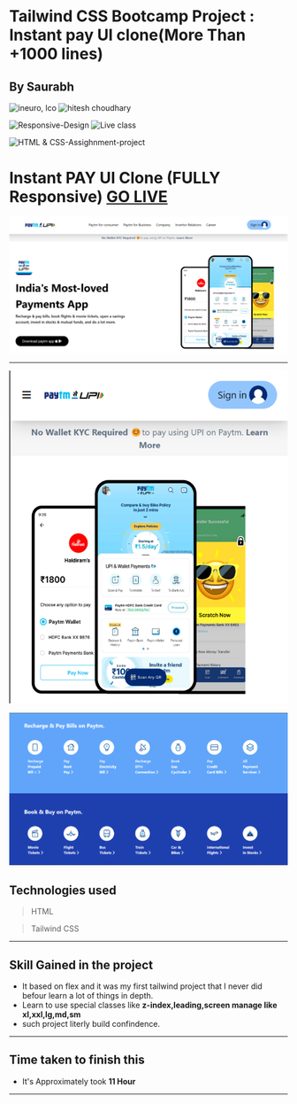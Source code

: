 # Tailwind CSS Bootcamp Project : Instant pay UI clone(More Than +1000 lines)
## **By Saurabh**

![ineuro, lco](https://img.shields.io/badge/iNeuron-LCO-green)
![hitesh choudhary](https://img.shields.io/badge/Hitesh--Choudhary-Full--stack--JS--bootcamp-red)

![Responsive-Design](https://img.shields.io/badge/Responsive-Design-orange)
![Live class](https://img.shields.io/badge/LIVE--CLASS-PROJECT--1-lightgrey)

![HTML & CSS-Assighnment-project](https://img.shields.io/badge/HTML--TailwindCSS-Paytm--Clone-orange)


# Instant PAY UI Clone (FULLY Responsive) [GO LIVE](https://tailwind-css-p1-saurabhpande-ineuron.netlify.app/)



![Desktop](./Assets/paytm%20clone.png)

***
![Desktop](./Assets/Screenshot%202022-08-20%20084647.png)

![Desktop](./Assets/paytm%20features.png)

## Technologies used

> HTML

> Tailwind CSS  
---
## **Skill Gained in the project**
- It based on flex and it was my first tailwind project that I never did befour learn a lot of things in depth.
- Learn to use special classes like **z-index,leading,screen manage like xl,xxl,lg,md,sm**
- such project literly build confindence.
***

## Time taken to finish this
- It's Approximately took **11 Hour** 
***
